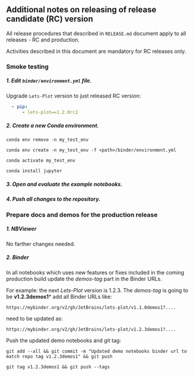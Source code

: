 ## Additional notes on releasing of release candidate (RC) version

All release procedures that described in `RELEASE.md` document apply to all releases - RC and production.

Activities described in this document are mandatory for RC releases only.

### Smoke testing

##### 1. Edit `binder/environment.yml` file.

Upgrade `Lets-Plot` version to just released RC version:

```yaml
  - pip:
      - lets-plot==1.2.0rc2
``` 

##### 2. Create a new Conda environment.

`conda env remove -n my_test_env`

`conda env create -n my_test_env -f <path>/binder/environment.yml`

`conda activate my_test_env`

`conda install jupyter`

##### 3. Open and evaluate the example notebooks.

##### 4. Push all changes to the repository.


### Prepare docs and demos for the production release

##### 1. NBViewer

No farther changes needed.

##### 2. Binder

In all notebooks which uses new features or fixes included in the coming production build update the *demos-tag* part in
the Binder URLs.  

For example: the next *Lets-Plot* version is 1.2.3. The *demos-tag* is going to be **v1.2.3demos1*** add all Binder URLs
like:

`https://mybinder.org/v2/gh/JetBrains/lets-plot/v1.1.0demos1?....`

need to be updated as: 

`https://mybinder.org/v2/gh/JetBrains/lets-plot/v1.2.3demos1?....`

Push the updated demo notebooks and git tag:

`git add --all && git commit -m "Updated demo notebooks binder url to match repo tag v1.2.3demos1" && git push`

`git tag v1.2.3demos1 && git push --tags`
